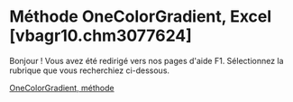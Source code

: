 
# Méthode OneColorGradient, Excel [vbagr10.chm3077624]

Bonjour ! Vous avez été redirigé vers nos pages d'aide F1. Sélectionnez la rubrique que vous recherchiez ci-dessous.

[OneColorGradient, méthode](http://msdn.microsoft.com/library/7e572d28-2905-2c6b-5e62-1f763bba7f89%28Office.15%29.aspx)
